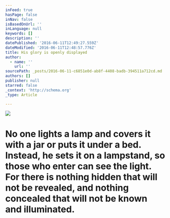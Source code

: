 ```yaml
---
inFeed: true
hasPage: false
inNav: false
isBasedOnUrl: ''
inLanguage: null
keywords: []
description: ''
datePublished: '2016-06-11T12:49:27.559Z'
dateModified: '2016-06-11T12:48:57.776Z'
title: His glory is openly displayed
author:
  - name: ''
    url: ''
sourcePath: _posts/2016-06-11-c6851e0d-ab8f-4408-badb-394511a712cd.md
authors: []
publisher: null
starred: false
_context: 'http://schema.org'
_type: Article

---
```

![](https://s3-us-west-2.amazonaws.com/the-grid-img/p/a1720191fa8292d7cd1a6beeba32bb78eee28407.jpg)

# No one lights a lamp and covers it with a jar or puts it under a bed. Instead, he sets it on a lampstand, so those who enter can see the light. For there is nothing hidden that will not be revealed, and nothing concealed that will not be known and illuminated.